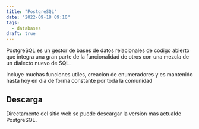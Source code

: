 ```yaml
---
title: "PostgreSQL"
date: "2022-09-18 09:10"
tags: 
  - databases
draft: true
---
```

PostgreSQL es un gestor de bases de datos relacionales de codigo abierto que integra una gran parte de la funcionalidad de otros con una mezcla de un dialecto nuevo de SQL. 

Incluye muchas funciones utiles, creacion de enumeradores y es mantenido hasta hoy en dia de forma constante por toda la comunidad

## Descarga
Directamente del sitio web se puede descargar la version mas actualde PostgreSQL.


